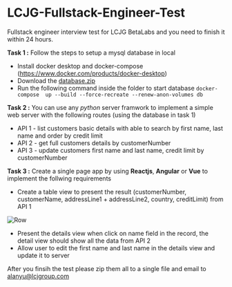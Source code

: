 # LCJG-Fullstack-Engineer-Test
Fullstack engineer interview test for LCJG BetaLabs and you need to finish it within 24 hours.

**Task 1 :**
Follow the steps to setup a mysql database in local
- Install docker desktop and docker-compose (https://www.docker.com/products/docker-desktop)
- Download the [database.zip](https://raw.githubusercontent.com/ayking/LCJG-Backend-Engineer-Test/master/database.zip)
- Run the following command inside the folder to start database ```docker-compose  up --build --force-recreate --renew-anon-volumes db```

**Task 2 :**
You can use any *python* server framwork to implement a simple web server with the following routes (using the database in task 1)
- API 1 - list customers basic details with able to search by first name, last name and order by credit limit
- API 2 - get full customers details by customerNumber
- API 3 - update customers first name and last name, credit limit by customerNumber


**Task 3 :**
Create a single page app by using **Reactjs**, **Angular** or **Vue** to implement the follwing requirements 

- Create a table view to present the result (customerNumber, customerName, addressLine1 + addressLine2, country, creditLimit) from API 1

![Row](https://github.com/ayking/LCJG-Fullstack-Engineer-Test/blob/main/demo%20row.png?raw=true)
- Present the details view when click on name field in the record, the detail view should show all the data from API 2
- Allow user to edit the first name and last name in the details view and update it to server 



After you finsih the test please zip them all to a single file and email to alanyu@lcjgroup.com
